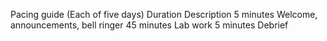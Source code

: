 Pacing guide (Each of five days)
Duration
Description
5 minutes
Welcome, announcements, bell ringer
45 minutes
Lab work
5 minutes
Debrief




